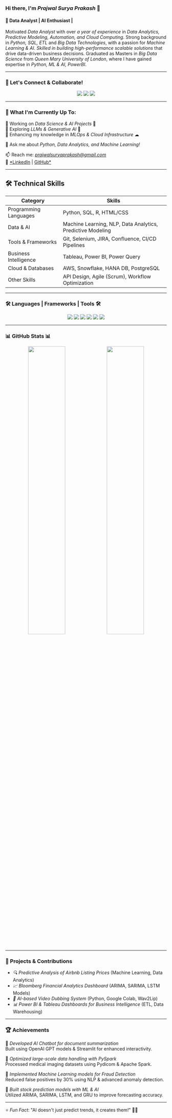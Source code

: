 ### Hi there, I'm *Prajwal Surya Prakash* 👋  
#### 🚀 Data Analyst | AI Enthusiast |

Motivated *Data Analyst* with over *a year of experience* in *Data Analytics, Predictive Modeling, Automation, and Cloud Computing*. Strong background in *Python, SQL, ETL* and *Big Data Technologies*, with a passion for *Machine Learning & AI. Skilled in building* *high-performance scalable solutions* that drive data-driven business decisions. Graduated as Masters in *Big Data Science* from *Queen Mary University of London*, where I have gained expertise in *Python, ML & AI, PowerBI*.  

---

### 📢 Let's Connect & Collaborate!  
<p align="center"> <a href="https://www.linkedin.com/in/prajwal-surya-prakash-7bb980246/"><img src="https://img.shields.io/badge/LinkedIn-0A66C2?style=for-the-badge&logo=linkedin&logoColor=white" /></a>
  <a href="https://github.com/PrajwalSuryaPrakash"><img src="https://img.shields.io/badge/GitHub-181717?style=for-the-badge&logo=github&logoColor=white" /></a>
  <a href="mailto:prajwalsuryaprakash@gmail.com"><img src="https://img.shields.io/badge/Gmail-D14836?style=for-the-badge&logo=gmail&logoColor=white" /></a> 
</p>

---

### 🌱 What I'm Currently Up To:
🔹 Working on *Data Science & AI Projects* 🚀  
🔹 Exploring *LLMs & Generative AI* 🤖  
🔹 Enhancing my knowledge in *MLOps & Cloud Infrastructure* ☁  

💬 Ask me about *Python, Data Analytics, and Machine Learning!*

📫 Reach me: *prajwalsuryaprakash@gmail.com*  
🔗 [*LinkedIn](https://www.linkedin.com/in/prajwal-surya-prakash-7bb980246/) | [GitHub*](https://github.com/PrajwalSuryaPrakash)  

---

## 🛠 Technical Skills   

| Category | Skills |
|-------------|-----------|
| Programming Languages | Python, SQL, R, HTML/CSS |
| Data & AI | Machine Learning, NLP, Data Analytics, Predictive Modeling |
| Tools & Frameworks | Git, Selenium, JIRA, Confluence, CI/CD Pipelines |
| Business Intelligence | Tableau, Power BI, Power Query |
| Cloud & Databases | AWS, Snowflake, HANA DB, PostgreSQL |
| Other Skills | API Design, Agile (Scrum), Workflow Optimization |

---

### 🛠 Languages | Frameworks | Tools 🛠
<p align="center">
  <img src="https://img.shields.io/badge/Python-FFD43B?style=for-the-badge&logo=python&logoColor=blue" />
  <img src="https://img.shields.io/badge/PostgreSQL-336791?style=for-the-badge&logo=postgresql&logoColor=white" />
  <img src="https://img.shields.io/badge/SQL-CC2927?style=for-the-badge&logo=databricks&logoColor=white" />
  <img src="https://img.shields.io/badge/Tableau-E97627?style=for-the-badge&logo=tableau&logoColor=white" />
  <img src="https://img.shields.io/badge/AWS-232F3E?style=for-the-badge&logo=amazon-aws&logoColor=white" />
  <img src="https://img.shields.io/badge/Snowflake-29B5E8?style=for-the-badge&logo=snowflake&logoColor=white" />
</p>

---

### 📊 GitHub Stats 📊
<p align="center">
  <img src="https://github-readme-stats.vercel.app/api?username=prajwalsurya&show_icons=true" width="48%" />
  <img src="https://github-readme-streak-stats.herokuapp.com/?user=prajwalsurya" width="48%" />
</p>

---

### 🚀 Projects & Contributions  
- *🔍 Predictive Analysis of Airbnb Listing Prices* (Machine Learning, Data Analytics)  
- *📈 Bloomberg Financial Analytics Dashboard* (ARIMA, SARIMA, LSTM Models)  
- *🤖 AI-based Video Dubbing System* (Python, Google Colab, Wav2Lip)  
- *📊 Power BI & Tableau Dashboards for Business Intelligence* (ETL, Data Warehousing)  

---

### 🏆 Achievements  

🏅 *Developed AI Chatbot for document summarization*  
Built using OpenAI GPT models & Streamlit for enhanced interactivity.  

🏅 *Optimized large-scale data handling with PySpark*  
Processed medical imaging datasets using Pydicom & Apache Spark.  

🏅 *Implemented Machine Learning models for Fraud Detection*  
Reduced false positives by 30% using NLP & advanced anomaly detection.  

🏅 *Built stock prediction models with ML & AI*  
Utilized ARIMA, SARIMA, LSTM, and GRU to improve forecasting accuracy.  

---

⭐ *Fun Fact*: "AI doesn't just predict trends, it creates them!" 🧠🚀  


